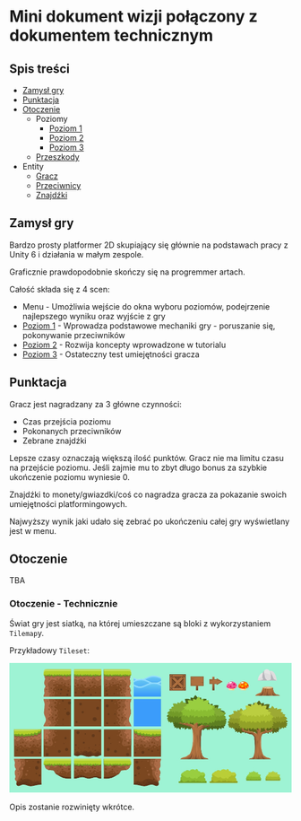 # Mini dokument wizji połączony z dokumentem technicznym

## Spis treści

- [Zamysł gry](#zamysł-gry)
- [Punktacja](#punktacja)
- [Otoczenie](#otoczenie)
  - Poziomy
    - [Poziom 1](Poziomy/Poziom1.md)
    - [Poziom 2](Poziomy/Poziom2.md)
    - [Poziom 3](Poziomy/Poziom3.md)
  - [Przeszkody](Przeszkody.md)
- Entity
  - [Gracz](Gracz.md)
  - [Przeciwnicy](Przeciwnicy.md)
  - [Znajdźki](Znajdźki.md)

## Zamysł gry

Bardzo prosty platformer 2D skupiający się głównie na podstawach pracy z Unity 6 i działania w małym zespole.

Graficznie prawdopodobnie skończy się na progremmer artach.

Całość składa się z 4 scen:

- Menu - Umożliwia wejście do okna wyboru poziomów, podejrzenie najlepszego wyniku oraz wyjście z gry
- [Poziom 1](Poziomy/Poziom1.md) - Wprowadza podstawowe mechaniki gry - poruszanie się, pokonywanie przeciwników
- [Poziom 2](Poziomy/Poziom2.md) - Rozwija koncepty wprowadzone w tutorialu
- [Poziom 3](Poziomy/Poziom3.md) - Ostateczny test umiejętności gracza

## Punktacja

Gracz jest nagradzany za 3 główne czynności:

- Czas przejścia poziomu
- Pokonanych przeciwników
- Zebrane znajdźki

Lepsze czasy oznaczają większą ilość punktów. Gracz nie ma limitu czasu na przejście poziomu. Jeśli zajmie mu to zbyt długo bonus za szybkie ukończenie poziomu wyniesie 0.

Znajdźki to monety/gwiazdki/coś co nagradza gracza za pokazanie swoich umiejętności platformingowych.

Najwyższy wynik jaki udało się zebrać po ukończeniu całej gry wyświetlany jest w menu.

## Otoczenie

TBA

### Otoczenie - Technicznie

Świat gry jest siatką, na której umieszczane są bloki z wykorzystaniem `Tilemap`y.

Przykładowy `Tileset`:

![Example tileset](Media/tileset.jpg)

Opis zostanie rozwinięty wkrótce.
